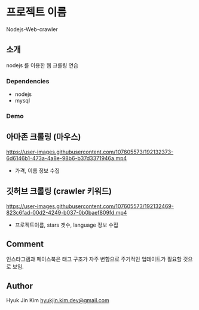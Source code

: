 # 프로젝트 이름

Nodejs-Web-crawler

## 소개

nodejs 를 이용한 웹 크롤링 연습

### Dependencies
* nodejs
* mysql

### Demo
## 아마존 크롤링 (마우스)
https://user-images.githubusercontent.com/107605573/192132373-6d6146b1-473a-4a8e-98b6-b37d3371946a.mp4
- 가격, 이름 정보 수집
## 깃허브 크롤링 (crawler 키워드)
https://user-images.githubusercontent.com/107605573/192132469-823c6fad-00d2-4249-b037-0b0baef809fd.mp4
- 프로젝트이름, stars 갯수, language 정보 수집


## Comment
인스타그램과 페이스북은 태그 구조가 자주 변함으로 주기적인 업데이트가 필요할 것으로 보임.

## Author
Hyuk Jin Kim 
hyukjin.kim.dev@gmail.com

